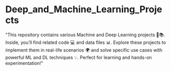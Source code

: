 # Deep_and_Machine_Learning_Projects
"This repository contains various Machine and Deep Learning projects 🤖📚. Inside, you’ll find related code 💻 and data files 📊. Explore these projects to implement them in real-life scenarios 🌍 and solve specific use cases with powerful ML and DL techniques 💡. Perfect for learning and hands-on experimentation!"
